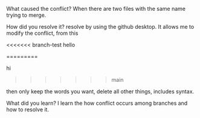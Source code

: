 What caused the conflict?
When there are two files with the same name trying to merge. 

How did you resolve it?
resolve by using the github desktop. It allows me to modify the conflict,
from this 


<<<<<<< branch-test
hello

=========

hi
>>>>>>> main


then only keep the words you want, delete all other things, includes syntax.

What did you learn?
I learn the how conflict occurs among branches and how to resolve it. 

